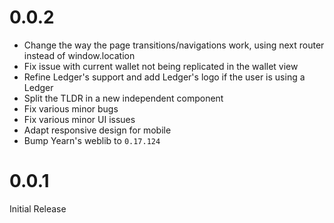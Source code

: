 # 0.0.2

-   Change the way the page transitions/navigations work, using next router instead of window.location
-   Fix issue with current wallet not being replicated in the wallet view
-   Refine Ledger's support and add Ledger's logo if the user is using a Ledger
-   Split the TLDR in a new independent component
-   Fix various minor bugs
-   Fix various minor UI issues
-   Adapt responsive design for mobile
-   Bump Yearn's weblib to `0.17.124`

# 0.0.1

Initial Release
